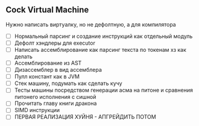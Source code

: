 ## Cock Virtual Machine

Нужно написать виртуалку, но не дефолтную, а для компилятора

- [ ] Нормальный парсинг и создание инструкций как отдельный модуль
- [ ] Дефолт хэндлеры для executor
- [ ] Написать ассемблирование как парсинг текста по токенам хз как делать
- [ ] Ассемблирование из AST
- [ ] Дизассемблер в вид ассемблера
- [ ] Пулл констант как в JVM
- [ ] Стек машину, подумать как сделать кучу
- [ ] Тесты машины посредством генерации асма на питоне и сравнения питонего исполнения с сишной
- [ ] Прочитать главу книги дракона
- [ ] SIMD инструкции
- [ ] ПЕРВАЯ РЕАЛИЗАЦИЯ ХУЙНЯ - АПГРЕЙДИТЬ ПОТОМ

